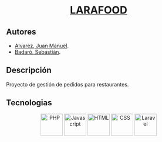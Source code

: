 <h1 align="center"><a href="https://www.github.com/soymanucho/larafood">LARAFOOD</a></h1>


## Autores


- [Alvarez, Juan Manuel](https://www.linkedin.com/in/alvarezjuanmanuel94).
- [Badaró, Sebastián](https://www.linkedin.com/in/sbadaro).


## Descripción

Proyecto de gestión de pedidos para restaurantes.

## Tecnologias

<p align="center">
  <img src="https://botw-pd.s3.amazonaws.com/styles/logo-thumbnail/s3/062015/php_0.png?itok=W6WL-Rbh" width="60" title="PHP">
  <img src="https://upload.wikimedia.org/wikipedia/commons/9/99/Unofficial_JavaScript_logo_2.svg" width="60" title="Javascript">
  <img src="https://upload.wikimedia.org/wikipedia/commons/thumb/6/61/HTML5_logo_and_wordmark.svg/800px-HTML5_logo_and_wordmark.svg.png" width="60" title="HTML">
<img src="https://i2.wp.com/www.worldeatingdisordersday.org/wp-content/uploads/2016/03/css-logo.png?resize=300%2C300" width="60" title="CSS">
<img src="https://upload.wikimedia.org/wikipedia/commons/thumb/3/3d/LaravelLogo.png/1024px-LaravelLogo.png" width="60" title="Laravel">
</p>
